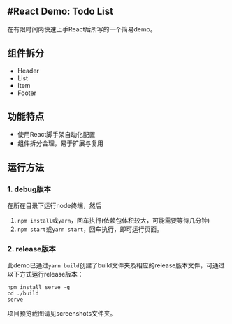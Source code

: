 #React Demo: Todo List
---

在有限时间内快速上手React后所写的一个简易demo。

## 组件拆分
- Header
- List
- Item
- Footer

## 功能特点
- 使用React脚手架自动化配置
- 组件拆分合理，易于扩展与复用

## 运行方法

### 1. debug版本

在所在目录下运行node终端，然后

1. `npm install`或`yarn`，回车执行(依赖包体积较大，可能需要等待几分钟)
2. `npm start`或`yarn start`，回车执行，即可运行页面。

### 2. release版本

此demo已通过`yarn build`创建了build文件夹及相应的release版本文件，可通过以下方式运行release版本：

```power
npm install serve -g
cd ./build
serve
```

项目预览截图请见screenshots文件夹。